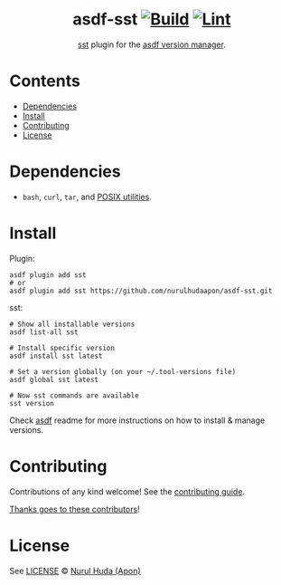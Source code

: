<div align="center">

# asdf-sst [![Build](https://github.com/nurulhudaapon/asdf-sst/actions/workflows/build.yml/badge.svg)](https://github.com/nurulhudaapon/asdf-sst/actions/workflows/build.yml) [![Lint](https://github.com/nurulhudaapon/asdf-sst/actions/workflows/lint.yml/badge.svg)](https://github.com/nurulhudaapon/asdf-sst/actions/workflows/lint.yml)

[sst](https://ion.sst.dev) plugin for the [asdf version manager](https://asdf-vm.com).

</div>

# Contents

- [Dependencies](#dependencies)
- [Install](#install)
- [Contributing](#contributing)
- [License](#license)

# Dependencies

- `bash`, `curl`, `tar`, and [POSIX utilities](https://pubs.opengroup.org/onlinepubs/9699919799/idx/utilities.html).

# Install

Plugin:

```shell
asdf plugin add sst
# or
asdf plugin add sst https://github.com/nurulhudaapon/asdf-sst.git
```

sst:

```shell
# Show all installable versions
asdf list-all sst

# Install specific version
asdf install sst latest

# Set a version globally (on your ~/.tool-versions file)
asdf global sst latest

# Now sst commands are available
sst version
```

Check [asdf](https://github.com/asdf-vm/asdf) readme for more instructions on how to
install & manage versions.

# Contributing

Contributions of any kind welcome! See the [contributing guide](contributing.md).

[Thanks goes to these contributors](https://github.com/nurulhudaapon/asdf-sst/graphs/contributors)!

# License

See [LICENSE](LICENSE) © [Nurul Huda (Apon)](https://github.com/nurulhudaapon/)
